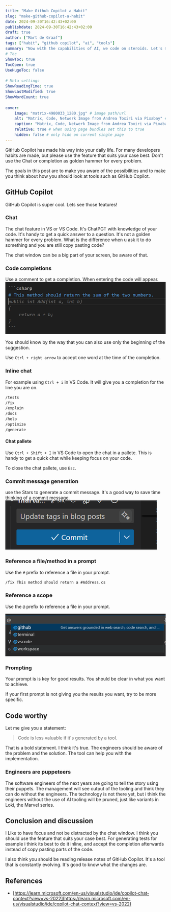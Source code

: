 ```yaml
---
title: "Make Github Copilot a Habit"
slug: "make-github-copilot-a-habit"
date: 2024-09-30T16:42:43+02:00
publishdate: 2024-09-30T16:42:43+02:00
draft: true
author: ["Mart de Graaf"]
tags: ["habit", "github copilot", "ai", "tools"]
summary: "Now with the capabilities of AI, we code on steroids. Let's make it a habit to use it the right way."
# Toc
ShowToc: true
TocOpen: true
UseHugoToc: false

# Meta settings
ShowReadingTime: true
ShowLastModified: true
ShowWordCount: true

cover:
    image: "matrix-4980033_1280.jpg" # image path/url
    alt: "Matrix, Code, Netwerk Image from Andrea Toxiri via Pixabay" # alt text
    caption: "Matrix, Code, Netwerk Image from Andrea Toxiri via Pixabay" # display caption under cover
    relative: true # when using page bundles set this to true
    hidden: false # only hide on current single page
---
```


GitHub Copilot has made his way into your daily life. For many developers habits are made, but please use the feature that suits your case best. Don't use the Chat or completion as golden hammer for every problem.

The goals in this post are to make you aware of the possibilities and to make you think about how you should look at tools such as GitHub Copilot.

## GitHub Copilot

GitHub Copilot is super cool. Lets see those features!

### Chat

The chat feature in VS or VS Code. It's ChatPGT with knowledge of your code. It's handy to get a quick answer to a question. It's not a golden hammer for every problem. What is the difference when u ask it to do something and you are still copy pasting code?

The chat window can be a big part of your screen, be aware of that.

### Code completions

Use a comment to get a completion. When entering the code will appear.
![alt text](completion.png)

You should know by the way that you can also use only the beginning of the suggestion.

Use `Ctrl + right arrow` to accept one word at the time of the completion.

### Inline chat

For example using `Ctrl + i` in VS Code. It will give you a completion for the line you are on.

```txt
/tests
/fix
/explain
/docs
/help
/optimize
/generate
```

#### Chat pallete

Use `Ctrl + Shift + I` in VS Code to open the chat in a pallete. This is handy to get a quick chat while keeping focus on your code.

To close the chat pallete, use `Esc`.

### Commit message generation

use the Stars to generate a commit message. It's a good way to save time thinking of a commit message.
![Generate a commit message using GitHub Copilot](commit-generation.png)

### Reference a file/method in a prompt

Use the `#` prefix to reference a file in your prompt.

```txt
/fix This method should return a #Address.cs
```

### Reference a scope

Use the `@` prefix to reference a file in your prompt.

![GitHub Copilot scopes](scopes.png)


### Prompting

Your prompt is is key for good results. You should be clear in what you want to achieve.

If your first prompt is not giving you the results you want, try to be more specific.

## Code worthy

Let me give you a statement:

> Code is less valuable if it's generated by a tool.

That is a bold statement. I think it's true. The engineers should be aware of the problem and the solution. The tool can help you with the implementation.

### Engineers are puppeteers

The software engineers of the next years are going to tell the story using their puppets. The management will see output of the tooling and think they can do without the engineers. The technology is not there yet, but i think the engineers without the use of AI tooling will be pruned, just like variants in Loki, the Marvel series.

## Conclusion and discussion

I Like to have focus and not be distracted by the chat window. I think you should use the feature that suits your case best. For generating tests for example i think its best to do it inline, and accept the completion afterwards instead of copy pasting parts of the code.

I also think you should be reading release notes of GitHub Copilot. It's a tool that is constantly evolving. It's good to know what the changes are.

## References

- [https://learn.microsoft.com/en-us/visualstudio/ide/copilot-chat-context?view=vs-2022](https://learn.microsoft.com/en-us/visualstudio/ide/copilot-chat-context?view=vs-2022)